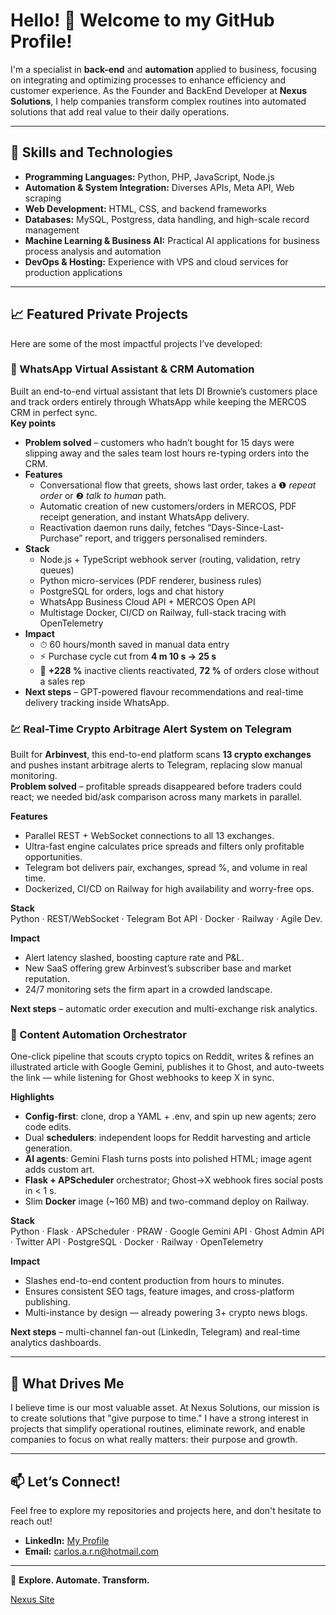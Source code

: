 # Hello! 👋 Welcome to my GitHub Profile!

I'm a specialist in **back-end** and **automation** applied to business, focusing on integrating and optimizing processes to enhance efficiency and customer experience. As the Founder and BackEnd Developer at **Nexus Solutions**, I help companies transform complex routines into automated solutions that add real value to their daily operations.

---

## 🔧 Skills and Technologies

- **Programming Languages:** Python, PHP, JavaScript, Node.js
- **Automation & System Integration:** Diverses APIs, Meta API, Web scraping
- **Web Development:** HTML, CSS, and backend frameworks
- **Databases:** MySQL, Postgress, data handling, and high-scale record management
- **Machine Learning & Business AI:** Practical AI applications for business process analysis and automation
- **DevOps & Hosting:** Experience with VPS and cloud services for production applications

---

## 📈 Featured Private Projects

Here are some of the most impactful projects I’ve developed:

### 💬 WhatsApp Virtual Assistant & CRM Automation

Built an end-to-end virtual assistant that lets DI Brownie’s customers place and track orders entirely through WhatsApp while keeping the MERCOS CRM in perfect sync.  
**Key points**

- **Problem solved** – customers who hadn’t bought for 15 days were slipping away and the sales team lost hours re-typing orders into the CRM.  
- **Features**  
  - Conversational flow that greets, shows last order, takes a ❶ *repeat order* or ❷ *talk to human* path.  
  - Automatic creation of new customers/orders in MERCOS, PDF receipt generation, and instant WhatsApp delivery.  
  - Reactivation daemon runs daily, fetches “Days-Since-Last-Purchase” report, and triggers personalised reminders.  
- **Stack**  
  - Node.js + TypeScript webhook server (routing, validation, retry queues)  
  - Python micro-services (PDF renderer, business rules)  
  - PostgreSQL for orders, logs and chat history  
  - WhatsApp Business Cloud API + MERCOS Open API  
  - Multistage Docker, CI/CD on Railway, full-stack tracing with OpenTelemetry  
- **Impact**  
  - ⏱ 60 hours/month saved in manual data entry  
  - ⚡ Purchase cycle cut from **4 m 10 s → 25 s**  
  - 🔄 **+228 %** inactive clients reactivated, **72 %** of orders close without a sales rep  
- **Next steps** – GPT-powered flavour recommendations and real-time delivery tracking inside WhatsApp.


### 💹 Real-Time Crypto Arbitrage Alert System on Telegram

Built for **Arbinvest**, this end-to-end platform scans **13 crypto exchanges** and pushes instant arbitrage alerts to Telegram, replacing slow manual monitoring.  
**Problem solved** – profitable spreads disappeared before traders could react; we needed bid/ask comparison across many markets in parallel.

**Features**  
- Parallel REST + WebSocket connections to all 13 exchanges.  
- Ultra-fast engine calculates price spreads and filters only profitable opportunities.  
- Telegram bot delivers pair, exchanges, spread %, and volume in real time.  
- Dockerized, CI/CD on Railway for high availability and worry-free ops.

**Stack**  
Python · REST/WebSocket · Telegram Bot API · Docker · Railway · Agile Dev.

**Impact**  
- Alert latency slashed, boosting capture rate and P&L.  
- New SaaS offering grew Arbinvest’s subscriber base and market reputation.  
- 24/7 monitoring sets the firm apart in a crowded landscape.

**Next steps** – automatic order execution and multi-exchange risk analytics.

### 📑 Content Automation Orchestrator

One-click pipeline that scouts crypto topics on Reddit, writes & refines an illustrated article with Google Gemini, publishes it to Ghost, and auto-tweets the link — while listening for Ghost webhooks to keep X in sync.

**Highlights**  
- **Config-first**: clone, drop a YAML + .env, and spin up new agents; zero code edits.  
- Dual **schedulers**: independent loops for Reddit harvesting and article generation.  
- **AI agents**: Gemini Flash turns posts into polished HTML; image agent adds custom art.  
- **Flask + APScheduler** orchestrator; Ghost→X webhook fires social posts in < 1 s.  
- Slim **Docker** image (~160 MB) and two-command deploy on Railway.  

**Stack**  
Python · Flask · APScheduler · PRAW · Google Gemini API · Ghost Admin API · Twitter API · PostgreSQL · Docker · Railway · OpenTelemetry  

**Impact**  
- Slashes end-to-end content production from hours to minutes.  
- Ensures consistent SEO tags, feature images, and cross-platform publishing.  
- Multi-instance by design — already powering 3+ crypto news blogs.  

**Next steps** – multi-channel fan-out (LinkedIn, Telegram) and real-time analytics dashboards.


---

## 🚀 What Drives Me

I believe time is our most valuable asset. At Nexus Solutions, our mission is to create solutions that "give purpose to time." I have a strong interest in projects that simplify operational routines, eliminate rework, and enable companies to focus on what really matters: their purpose and growth.

---

## 📫 Let’s Connect!

Feel free to explore my repositories and projects here, and don't hesitate to reach out!

- **LinkedIn:** [My Profile](https://www.linkedin.com/in/carlos-augusto-nascimento-desenvolvedor-python/)
- **Email:** carlos.a.r.n@hotmail.com

---

🔎 **Explore. Automate. Transform.**

[Nexus Site](https://www.nexus-solutions.tech/)
